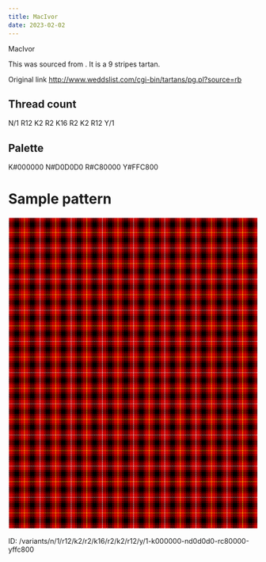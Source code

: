 ```yaml
---
title: MacIvor
date: 2023-02-02
---
```

MacIvor

This was sourced from <no value>.  It is a 9 stripes tartan.

Original link http://www.weddslist.com/cgi-bin/tartans/pg.pl?source=rb

## Thread count
N/1 R12 K2 R2 K16 R2 K2 R12 Y/1

## Palette
K#000000 N#D0D0D0 R#C80000 Y#FFC800

# Sample pattern

![Tartan detail](tartan.png "N/1 R12 K2 R2 K16 R2 K2 R12 Y/1 tartan")

ID: /variants/n/1/r12/k2/r2/k16/r2/k2/r12/y/1-k000000-nd0d0d0-rc80000-yffc800